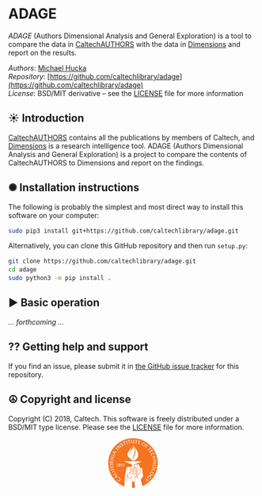 ADAGE
=====

_ADAGE_ (Authors Dimensional Analysis and General Exploration) is a tool to compare the data in [CaltechAUTHORS](https://authors.library.caltech.edu) with the data in [Dimensions](https://dimensions.ai) and report on the results.

*Authors*:      [Michael Hucka](http://github.com/mhucka)<br>
*Repository*:   [https://github.com/caltechlibrary/adage](https://github.com/caltechlibrary/adage)<br>
*License*:      BSD/MIT derivative &ndash; see the [LICENSE](LICENSE) file for more information

☀ Introduction
-----------------------------

[CaltechAUTHORS](https://authors.library.caltech.edu) contains all the publications by members of Caltech, and [Dimensions](https://dimensions.ai) is a research intelligence tool.  ADAGE (Authors Dimensional Analysis and General Exploration) is a project to compare the contents of CaltechAUTHORS to Dimensions and report on the findings.

✺ Installation instructions
---------------------------

The following is probably the simplest and most direct way to install this software on your computer:
```sh
sudo pip3 install git+https://github.com/caltechlibrary/adage.git
```

Alternatively, you can clone this GitHub repository and then run `setup.py`:
```sh
git clone https://github.com/caltechlibrary/adage.git
cd adage
sudo python3 -m pip install .
```

▶︎ Basic operation
------------------

_... forthcoming ..._

⁇ Getting help and support
--------------------------

If you find an issue, please submit it in [the GitHub issue tracker](https://github.com/caltechlibrary/adage/issues) for this repository.


☮︎ Copyright and license
---------------------

Copyright (C) 2018, Caltech.  This software is freely distributed under a BSD/MIT type license.  Please see the [LICENSE](LICENSE) file for more information.
    
<div align="center">
  <a href="https://www.caltech.edu">
    <img width="100" height="100" src=".graphics/caltech-round.svg">
  </a>
</div>
